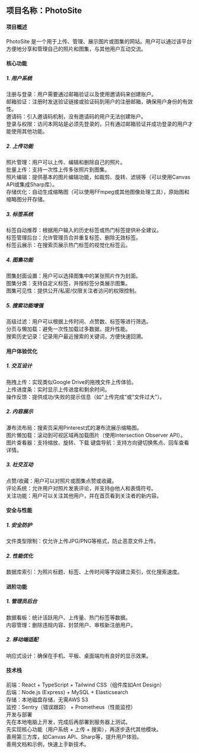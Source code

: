 ## 项目名称：PhotoSite  
#### 项目概述  
PhotoSite 是一个用于上传、管理、展示图片或图集的网站。用户可以通过该平台方便地分享和管理自己的照片和图集，与其他用户互动交流。  

#### 核心功能  
##### 1. 用户系统  
注册与登录：用户需要通过邮箱验证以及使用邀请码来创建账户。  
邮箱验证：注册时发送验证链接或验证码到用户的注册邮箱，确保用户身份的有效性。  
邀请码：引入邀请码机制，没有邀请码的用户无法创建账户。  
登录与权限：访问本网站是必须先登录的，只有通过邮箱验证并成功登录的用户才能使用其他功能。  
##### 2. 上传功能  
照片管理：用户可以上传、编辑和删除自己的照片。  
批量上传：支持一次性上传多张照片到图集。  
照片编辑：提供基本的图片编辑功能，如裁剪、旋转、滤镜等（可以使用Canvas API或集成Sharp库）。  
存储优化：自动生成缩略图（可以使用FFmpeg或其他图像处理工具），原始图和缩略图分开存储。  
##### 3. 标签系统  
标签自动推荐：根据用户输入的历史标签或热门标签提供补全建议。  
标签管理后台：允许管理员合并重复标签、删除无效标签。  
标签云展示：在搜索页展示热门标签的视觉化标签云。  
##### 4. 图集功能  
图集封面设置：用户可以选择图集中的某张照片作为封面。  
图集分类：支持自定义标签，并按标签分类展示图集。  
图集可见性：提供公开/私密/仅限关注者访问的权限控制。  
##### 5. 搜索功能增强  
高级过滤：用户可以根据上传时间、点赞数、标签等进行筛选。  
分页与懒加载：避免一次性加载过多数据，提升性能。  
搜索历史记录：记录用户最近搜索的关键词，方便快速回溯。  
  
#### 用户体验优化  
##### 1. 交互设计  
拖拽上传：实现类似Google Drive的拖拽文件上传体验。  
上传进度条：实时显示上传进度和剩余时间。  
操作反馈：提供成功/失败的提示信息（如“上传完成”或“文件过大”）。  
##### 2. 内容展示  
瀑布流布局：搜索页采用Pinterest式的瀑布流展示缩略图。  
图片懒加载：滚动到可视区域再加载图片（使用Intersection Observer API）。  
图片查看器：支持缩放、旋转、下载
键盘导航：支持方向键切换焦点、回车查看详情。  
##### 3. 社交互动  
点赞/收藏：用户可以对照片或图集点赞或收藏。  
评论系统：允许用户对照片发表评论，并支持@他人和表情符号。  
关注功能：用户可以关注其他用户，并在首页看到关注者的新内容。  
  
#### 安全与性能  
##### 1. 安全防护  
文件类型限制：仅允许上传JPG/PNG等格式，防止恶意文件上传。  
##### 2. 性能优化  
数据库索引：为照片标题、标签、上传时间等字段建立索引，优化搜索速度。  
  
#### 进阶功能  
##### 1. 管理员后台  
数据看板：统计活跃用户、上传量、热门标签等数据。  
内容管理：删除违规内容、封禁用户、审核新注册用户。  
##### 2. 移动端适配  
响应式设计：确保在手机、平板、桌面端均有良好的显示效果。  
#### 技术栈  
前端：React + TypeScript + Tailwind CSS（组件库如Ant Design）  
后端：Node.js (Express) + MySQL + Elasticsearch  
存储：本地磁盘存储，无需AWS S3  
监控：Sentry（错误跟踪） + Prometheus（性能监控）  
开发与部署  
先在本地电脑上开发，完成后再部署到服务器上测试。  
先实现核心功能（用户系统 + 上传 + 搜索），再逐步迭代其他模块。  
善用第三方库，如Canvas API、Sharp等，提升用户体验。  
善用文档和示例，快速上手新技术。  